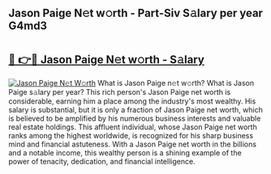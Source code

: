 ## Jason Paige N𝚎t w𝚘rth - Part-Siv S𝚊lary per year G4md3

# <h2><a href="http://gc1jsm.nevu.top/?p=Jason+Paige">🔗 👉🔴 Jason Paige N𝚎t w𝚘rth - S𝚊lary</a></h2>

[![Jason Paige N𝚎t W𝚘rth](https://i.imgur.com/Oavwk0R.jpeg)](http://gc1jsm.nevu.top/?p=Jason+Paige)
What is Jason Paige n𝚎t w𝚘rth? What is Jason Paige s𝚊lary per year?
This rich person's Jason Paige net worth is considerable, earning him a place among the industry's most wealthy. His salary is substantial, but it is only a fraction of Jason Paige net worth, which is believed to be amplified by his numerous business interests and valuable real estate holdings. This affluent individual, whose Jason Paige net worth ranks among the highest worldwide, is recognized for his sharp business mind and financial astuteness. With a Jason Paige net worth in the billions and a notable income, this wealthy person is a shining example of the power of tenacity, dedication, and financial intelligence.
